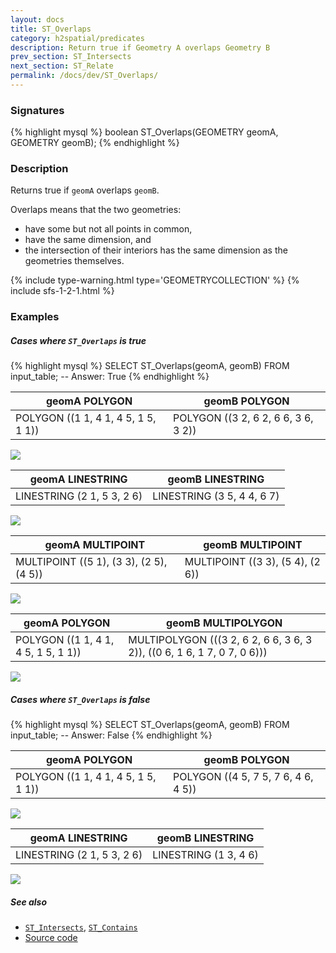 ```yaml
---
layout: docs
title: ST_Overlaps
category: h2spatial/predicates
description: Return true if Geometry A overlaps Geometry B
prev_section: ST_Intersects
next_section: ST_Relate
permalink: /docs/dev/ST_Overlaps/
---
```


### Signatures

{% highlight mysql %}
boolean ST_Overlaps(GEOMETRY geomA, GEOMETRY geomB);
{% endhighlight %}

### Description

Returns true if `geomA` overlaps `geomB`.

Overlaps means that the two geometries:
  * have some but not all points in common,
  * have the same dimension, and
  * the intersection of their interiors has the same dimension as the
    geometries themselves.

{% include type-warning.html type='GEOMETRYCOLLECTION' %}
{% include sfs-1-2-1.html %}

### Examples

##### Cases where `ST_Overlaps` is true
 
{% highlight mysql %}
SELECT ST_Overlaps(geomA, geomB) FROM input_table;
-- Answer:    True
{% endhighlight %}

| geomA POLYGON                       | geomB POLYGON                       |
|-------------------------------------|-------------------------------------|
| POLYGON ((1 1, 4 1, 4 5, 1 5, 1 1)) | POLYGON ((3 2, 6 2, 6 6, 3 6, 3 2)) |

<img class="displayed" src="../ST_Overlaps_1.png"/>

| geomA LINESTRING           | geomB LINESTRING           |
|----------------------------|----------------------------|
| LINESTRING (2 1, 5 3, 2 6) | LINESTRING (3 5, 4 4, 6 7) |

<img class="displayed" src="../ST_Overlaps_2.png"/>

| geomA MULTIPOINT                        | geomB MULTIPOINT                 |
|-----------------------------------------|----------------------------------|
| MULTIPOINT ((5 1), (3 3), (2 5), (4 5)) | MULTIPOINT ((3 3), (5 4), (2 6)) |

<img class="displayed" src="../ST_Overlaps_3.png"/>

| geomA POLYGON                       | geomB MULTIPOLYGON                                                      |
|-------------------------------------|-------------------------------------------------------------------------|
| POLYGON ((1 1, 4 1, 4 5, 1 5, 1 1)) | MULTIPOLYGON (((3 2, 6 2, 6 6, 3 6, 3 2)), ((0 6, 1 6, 1 7, 0 7, 0 6))) |

<img class="displayed" src="../ST_Overlaps_4.png"/>

##### Cases where `ST_Overlaps` is false
 
{% highlight mysql %}
SELECT ST_Overlaps(geomA, geomB) FROM input_table;
-- Answer:    False
{% endhighlight %}

| geomA POLYGON                       | geomB POLYGON                       |
|-------------------------------------|-------------------------------------|
| POLYGON ((1 1, 4 1, 4 5, 1 5, 1 1)) | POLYGON ((4 5, 7 5, 7 6, 4 6, 4 5)) |

<img class="displayed" src="../ST_Overlaps_5.png"/>

| geomA LINESTRING           | geomB LINESTRING      |
|----------------------------|-----------------------|
| LINESTRING (2 1, 5 3, 2 6) | LINESTRING (1 3, 4 6) |

<img class="displayed" src="../ST_Overlaps_6.png"/>

##### See also

* [`ST_Intersects`](../ST_Intersects), [`ST_Contains`](../ST_Contains)
* <a href="https://github.com/irstv/H2GIS/blob/master/h2spatial/src/main/java/org/h2gis/h2spatial/internal/function/spatial/predicates/ST_Overlaps.java" target="_blank">Source code</a>
